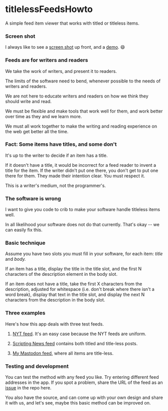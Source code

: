 # titlelessFeedsHowto

A simple feed item viewer that works with titled or titleless items. 

### Screen shot

I always like to see a <a href="http://scripting.com/images/2022/12/10/titleLessExample.png">screen shot</a> up front, and a <a href="http://scripting.com/code/titleless/?url=https%3A%2F%2Frss.nytimes.com%2Fservices%2Fxml%2Frss%2Fnyt%2FWorld.xml#">demo</a>. :smile:

### Feeds are for writers and readers

We take the work of writers, and present it to readers. 

The limits of the software need to bend, whenever possible to the needs of writers and readers. 

We are not here to educate writers and readers on how we think they should write and read. 

We must be flexible and make tools that work well for them, and work better over time as they and we learn more. 

We must all work together to make the writing and reading experience on the web get better all the time. 

### Fact: Some items have titles, and some don't

It's up to the writer to decide if an item has a title.

If it doesn't have a title, it would be incorrect for a feed reader to invent a title for the item. If the writer didn't put one there, you don't get to put one there for them. They made their intention clear. You must respect it. 

This is a writer's medium, not the programmer's.

### The software is wrong

I want to give you code to crib to make your software handle titleless items well. 

In all likelihood your software does not do that currently. That's okay -- we can easily fix this.

### Basic technique

Assume you have two slots you must fill in your software, for each item: <i>title</i> and <i>body.</i>

If an item has a title, display the title in the title slot, and the first N characters of the description element in the body slot. 

If an item does not have a title, take the first X characters from the description, adjusted for whitespace (i.e. don't break where there isn't a word break), display that text in the title slot, and display the next N characters from the description in the body slot. 

### Three examples

Here's how this app deals with three test feeds. 

1. <a href="http://scripting.com/code/titleless/?url=https%3A%2F%2Frss.nytimes.com%2Fservices%2Fxml%2Frss%2Fnyt%2FWorld.xml#">NYT feed</a>. It's an easy case because the NYT feeds are uniform. 

2. <a href="http://scripting.com/code/titleless/?url=http%3A%2F%2Fscripting.com%2Frss.xml">Scripting News feed</a> contains both titled and title-less posts.

3. <a href="http://scripting.com/code/titleless/?url=https%3A%2F%2Fmastodon.social%2F%40davew.rss">My Mastodon feed</a>, where all items are title-less. 

### Testing and development

You can test the method with any feed you like. Try entering different feed addresses in the app. If you spot a problem, share the URL of the feed as an <a href="https://github.com/scripting/titlelessFeedsHowto/issues">issue</a> in the repo here. 

You also have the source, and can come up with your own design and share it with us, and let's see, maybe this basic method can be improved on. 


